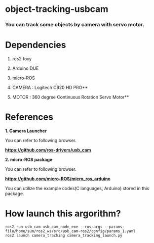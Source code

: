 # object-tracking-usbcam

### **You can track some objects by camera with servo motor.**

# Dependencies

1. ros2 foxy

2. Arduino DUE

3. micro-ROS

4. CAMERA : Logitech C920 HD PRO**

6. MOTOR  : 360 degree Continuous Rotation Servo Motor**

# References

**1. Camera Launcher**

You can refer to following browser.

**<https://github.com/ros-drivers/usb_cam>**

**2. micro-ROS package**

You can refer to following browser.

**<https://github.com/micro-ROS/micro_ros_arduino>**

You can utilize the example codes(C languages, Arduino) stored in this package.

# How launch this argorithm?
    ros2 run usb_cam usb_cam_node_exe --ros-args --params-file/home/sun/ros2_ws/src/usb_cam-ros2/config/params_1.yaml
    ros2 launch camera_tracking camera_tracking_launch.py




